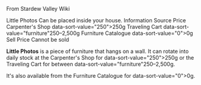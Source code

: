 From Stardew Valley Wiki

Little Photos Can be placed inside your house. Information Source Price Carpenter's Shop data-sort-value="250"&gt;250g Traveling Cart data-sort-value="furniture"250–2,500g Furniture Catalogue data-sort-value="0"&gt;0g Sell Price Cannot be sold

**Little Photos** is a piece of furniture that hangs on a wall. It can rotate into daily stock at the Carpenter's Shop for data-sort-value="250"&gt;250g or the Traveling Cart for between data-sort-value="furniture"250–2,500g.

It's also available from the Furniture Catalogue for data-sort-value="0"&gt;0g.